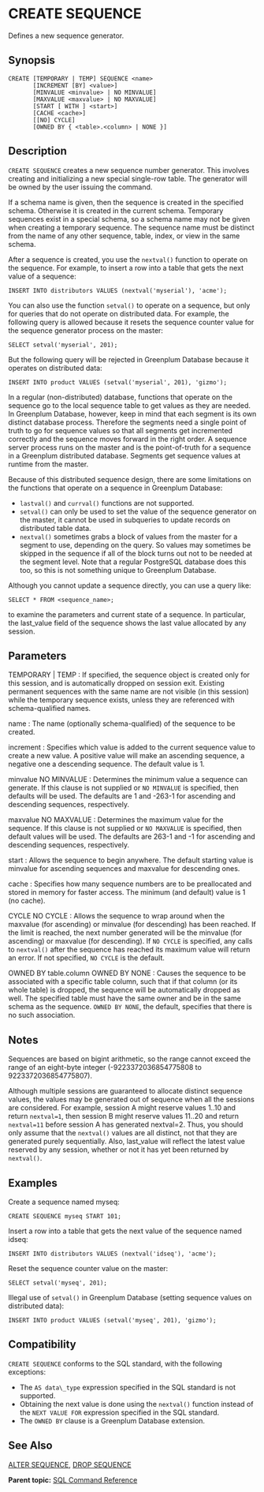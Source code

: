 # CREATE SEQUENCE 

Defines a new sequence generator.

## Synopsis 

``` {#sql_command_synopsis}
CREATE [TEMPORARY | TEMP] SEQUENCE <name>
       [INCREMENT [BY] <value>] 
       [MINVALUE <minvalue> | NO MINVALUE] 
       [MAXVALUE <maxvalue> | NO MAXVALUE] 
       [START [ WITH ] <start>] 
       [CACHE <cache>] 
       [[NO] CYCLE] 
       [OWNED BY { <table>.<column> | NONE }]
```

## Description 

`CREATE SEQUENCE` creates a new sequence number generator. This involves creating and initializing a new special single-row table. The generator will be owned by the user issuing the command.

If a schema name is given, then the sequence is created in the specified schema. Otherwise it is created in the current schema. Temporary sequences exist in a special schema, so a schema name may not be given when creating a temporary sequence. The sequence name must be distinct from the name of any other sequence, table, index, or view in the same schema.

After a sequence is created, you use the `nextval()` function to operate on the sequence. For example, to insert a row into a table that gets the next value of a sequence:

```
INSERT INTO distributors VALUES (nextval('myserial'), 'acme');
```

You can also use the function `setval()` to operate on a sequence, but only for queries that do not operate on distributed data. For example, the following query is allowed because it resets the sequence counter value for the sequence generator process on the master:

```
SELECT setval('myserial', 201);
```

But the following query will be rejected in Greenplum Database because it operates on distributed data:

```
INSERT INTO product VALUES (setval('myserial', 201), 'gizmo');
```

In a regular \(non-distributed\) database, functions that operate on the sequence go to the local sequence table to get values as they are needed. In Greenplum Database, however, keep in mind that each segment is its own distinct database process. Therefore the segments need a single point of truth to go for sequence values so that all segments get incremented correctly and the sequence moves forward in the right order. A sequence server process runs on the master and is the point-of-truth for a sequence in a Greenplum distributed database. Segments get sequence values at runtime from the master.

Because of this distributed sequence design, there are some limitations on the functions that operate on a sequence in Greenplum Database:

-   `lastval()` and `currval()` functions are not supported.
-   `setval()` can only be used to set the value of the sequence generator on the master, it cannot be used in subqueries to update records on distributed table data.
-   `nextval()` sometimes grabs a block of values from the master for a segment to use, depending on the query. So values may sometimes be skipped in the sequence if all of the block turns out not to be needed at the segment level. Note that a regular PostgreSQL database does this too, so this is not something unique to Greenplum Database.

Although you cannot update a sequence directly, you can use a query like:

```
SELECT * FROM <sequence_name>;
```

to examine the parameters and current state of a sequence. In particular, the last\_value field of the sequence shows the last value allocated by any session.

## Parameters 

TEMPORARY \| TEMP
:   If specified, the sequence object is created only for this session, and is automatically dropped on session exit. Existing permanent sequences with the same name are not visible \(in this session\) while the temporary sequence exists, unless they are referenced with schema-qualified names.

name
:   The name \(optionally schema-qualified\) of the sequence to be created.

increment
:   Specifies which value is added to the current sequence value to create a new value. A positive value will make an ascending sequence, a negative one a descending sequence. The default value is 1.

minvalue
NO MINVALUE
:   Determines the minimum value a sequence can generate. If this clause is not supplied or `NO MINVALUE` is specified, then defaults will be used. The defaults are 1 and -263-1 for ascending and descending sequences, respectively.

maxvalue
NO MAXVALUE
:   Determines the maximum value for the sequence. If this clause is not supplied or `NO MAXVALUE` is specified, then default values will be used. The defaults are 263-1 and -1 for ascending and descending sequences, respectively.

start
:   Allows the sequence to begin anywhere. The default starting value is minvalue for ascending sequences and maxvalue for descending ones.

cache
:   Specifies how many sequence numbers are to be preallocated and stored in memory for faster access. The minimum \(and default\) value is 1 \(no cache\).

CYCLE
NO CYCLE
:   Allows the sequence to wrap around when the maxvalue \(for ascending\) or minvalue \(for descending\) has been reached. If the limit is reached, the next number generated will be the minvalue \(for ascending\) or maxvalue \(for descending\). If `NO CYCLE` is specified, any calls to `nextval()` after the sequence has reached its maximum value will return an error. If not specified, `NO CYCLE` is the default.

OWNED BY table.column
OWNED BY NONE
:   Causes the sequence to be associated with a specific table column, such that if that column \(or its whole table\) is dropped, the sequence will be automatically dropped as well. The specified table must have the same owner and be in the same schema as the sequence. `OWNED BY NONE`, the default, specifies that there is no such association.

## Notes 

Sequences are based on bigint arithmetic, so the range cannot exceed the range of an eight-byte integer \(-9223372036854775808 to 9223372036854775807\).

Although multiple sessions are guaranteed to allocate distinct sequence values, the values may be generated out of sequence when all the sessions are considered. For example, session A might reserve values 1..10 and return `nextval=1`, then session B might reserve values 11..20 and return `nextval=11` before session A has generated nextval=2. Thus, you should only assume that the `nextval()` values are all distinct, not that they are generated purely sequentially. Also, last\_value will reflect the latest value reserved by any session, whether or not it has yet been returned by `nextval()`.

## Examples 

Create a sequence named myseq:

```
CREATE SEQUENCE myseq START 101;
```

Insert a row into a table that gets the next value of the sequence named idseq:

```
INSERT INTO distributors VALUES (nextval('idseq'), 'acme'); 
```

Reset the sequence counter value on the master:

```
SELECT setval('myseq', 201);
```

Illegal use of `setval()` in Greenplum Database \(setting sequence values on distributed data\):

```
INSERT INTO product VALUES (setval('myseq', 201), 'gizmo'); 
```

## Compatibility 

`CREATE SEQUENCE` conforms to the SQL standard, with the following exceptions:

-   The `AS data\_type` expression specified in the SQL standard is not supported.
-   Obtaining the next value is done using the `nextval()` function instead of the `NEXT VALUE FOR` expression specified in the SQL standard.
-   The `OWNED BY` clause is a Greenplum Database extension.

## See Also 

[ALTER SEQUENCE](ALTER_SEQUENCE.html), [DROP SEQUENCE](DROP_SEQUENCE.html)

**Parent topic:** [SQL Command Reference](../sql_commands/sql_ref.html)

